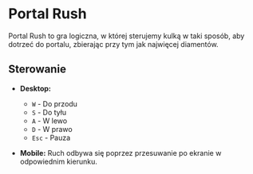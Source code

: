 # Portal Rush

Portal Rush to gra logiczna, w której sterujemy kulką w taki sposób, aby dotrzeć do portalu, zbierając przy tym jak najwięcej diamentów.

## Sterowanie

* **Desktop:**
    * `W` - Do przodu
    * `S` - Do tyłu
    * `A` - W lewo
    * `D` - W prawo
    * `Esc` - Pauza

* **Mobile:**
    Ruch odbywa się poprzez przesuwanie po ekranie w odpowiednim kierunku.
